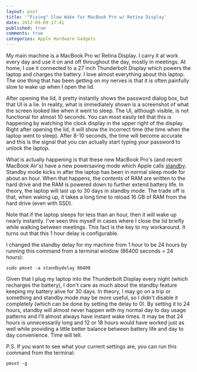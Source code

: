```yaml
---
layout: post
title: '"Fixing" Slow Wake for MacBook Pro w/ Retina Display'
date: 2012-09-09 17:41
published: true
comments: true
categories: Apple Hardware Gadgets
---
```


My main machine is a MacBook Pro w/ Retina Display.  I carry it at work every day and use it on and off throughout the day, mostly in meetings.  At home, I use it connected to a 27 inch Thunderbolt Display which powers the laptop and charges the battery.  I love almost everything about this laptop.  The one thing that has been getting on my nerves is that it is often painfully slow to wake up when I open the lid.

After opening the lid, it pretty instantly shows the password dialog box, but that UI is a lie.  In reality, what is immediately shown is a screenshot of what the screen looked like when it went to sleep.  The UI, although visible, is not functional for almost 10 seconds.  You can most easily tell that this is happening by watching the clock display in the upper right of the display.  Right after opening the lid, it will show the incorrect time (the time when the laptop went to sleep).  After 8-10 seconds, the time will become accurate and this is the signal that you can actually start typing your password to unlock the laptop.

What is actually happening is that these new MacBook Pro's (and recent MacBook Air's) have a new powersaving mode which Apple calls [standby](http://support.apple.com/kb/HT4392).  Standby mode kicks in after the laptop has been in normal sleep mode for about an hour.  When that happens, the contents of RAM are written to the hard drive and the RAM is powered down to further extend battery life.  In theory, the laptop will last up to 30 days in standby mode.  The trade off is that, when waking up, it takes a long time to reload 16 GB of RAM from the hard drive (even with SSD).

Note that if the laptop sleeps for less than an hour, then it will wake up nearly instantly.  I've seen this myself in cases where I close the lid briefly while walking between meetings.  This fact is the key to my workaround.  It turns out that this 1 hour delay is configurable.

I changed the standby delay for my machine from 1 hour to be 24 hours by running this command from a terminal window (86400 seconds = 24 hours):

    sudo pmset -a standbydelay 86400

Given that I plug my laptop into the Thunderbolt Display every night (which recharges the battery), I don't care as much about the standby feature keeping my battery alive for 30 days.  In theory, I may go on a trip or something and standby mode may be more useful, so I didn't disable it completely (which can be done by setting the delay to 0).  By setting it to 24 hours, standby will almost never happen with my normal day to day usage patterns and I'll almost always have instant wake times.  It may be that 24 hours is unnecessarily long and 12 or 18 hours would have worked just as well while providing a little better balance between battery life and day to day convenience.  Time will tell.

P.S. If you want to see what your current settings are, you can run this command from the terminal:

    pmset -g

